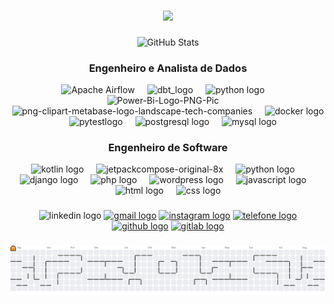 ###

<p align="center">
  <a href="https://github.com/DenverCoder1/readme-typing-svg"><img src="https://readme-typing-svg.herokuapp.com?font=Time+New+Roman&color=7A7ADB&size=25&center=true&vCenter=true&width=600&height=100&lines=Olá,+sou+o+Will!+..;Sou+Engenheiro+e+Analista+de+Dados📊📈;<3"></a>
</p>

###

<div align="center">
  <img src="https://github-readme-stats.vercel.app/api?username=willxbernardo&show_icons=true&title_color=7A7ADB&icon_color=2234AE&text_color=D3D3D3&bg_color=0,000000,130F40&locale=en" alt="GitHub Stats" />
</div>

### **<p align="center">Engenheiro e Analista de Dados</p>**

<div align="center">
  <img width="30" height="30" alt="Apache Airflow" src="https://github.com/user-attachments/assets/3c48b281-9a98-431a-873a-8229988c0646" />
  <img width="12" />
  <img width="90" height="90" alt="dbt_logo" src="https://github.com/user-attachments/assets/3b4a5a7d-a1dc-42bc-ba60-bc5782478ee9" />
  <img width="12" />
  <img src="https://cdn.jsdelivr.net/gh/devicons/devicon/icons/python/python-original.svg" height="30" alt="python logo" />
  <img width="12" />
  <img width="80" height="80" alt="Power-Bi-Logo-PNG-Pic" src="https://github.com/user-attachments/assets/1671b6db-0106-4a17-a710-ab9878055ffc" />
  <img width="12" />
  <img width="90" height="90" alt="png-clipart-metabase-logo-landscape-tech-companies" src="https://github.com/user-attachments/assets/1674ec95-48f1-4d87-bf31-0b898ad7b665" />
  <img width="12" />
  <img src="https://cdn.jsdelivr.net/gh/devicons/devicon/icons/docker/docker-original.svg" height="30" alt="docker logo" />
  <img width="12" />
  <img width="80" height="100" alt="pytestlogo" src="https://github.com/user-attachments/assets/0e0d115d-1dde-452b-b52e-c133d3aaa51d" />
  <img width="12" />
  <img src="https://cdn.jsdelivr.net/gh/devicons/devicon/icons/postgresql/postgresql-original.svg" height="30" alt="postgresql logo" />
  <img width="12" />
  <img src="https://cdn.jsdelivr.net/gh/devicons/devicon/icons/mysql/mysql-original.svg" height="30" alt="mysql logo" />
</div>

### **<p align="center">Engenheiro de Software</p>**
<div align="center">
  <img src="https://cdn.jsdelivr.net/gh/devicons/devicon/icons/kotlin/kotlin-original.svg" height="30" alt="kotlin logo" />
  <img width="12" />
  <img width="30" height="30" alt="jetpackcompose-original-8x" src="https://github.com/user-attachments/assets/b0648e18-232d-4de4-ab35-365f906e8621" />
  <img width="12" />
  <img src="https://cdn.jsdelivr.net/gh/devicons/devicon/icons/python/python-original.svg" height="30" alt="python logo" />
  <img width="12" />
  <img src="https://cdn.jsdelivr.net/gh/devicons/devicon/icons/django/django-plain.svg" height="30" alt="django logo" />
  <img width="12" />
  <img src="https://cdn.jsdelivr.net/gh/devicons/devicon/icons/php/php-original.svg" height="30" alt="php logo" />
  <img width="12" />
  <img src="https://cdn.jsdelivr.net/gh/devicons/devicon/icons/wordpress/wordpress-plain.svg" height="30" alt="wordpress logo" />
  <img width="12" />
  <img src="https://cdn.jsdelivr.net/gh/devicons/devicon/icons/javascript/javascript-original.svg" height="30" alt="javascript logo" />
  <img width="12" />
  <img src="https://cdn.jsdelivr.net/gh/devicons/devicon/icons/html5/html5-original.svg" height="30" alt="html logo" />
  <img width="12" />
  <img src="https://cdn.jsdelivr.net/gh/devicons/devicon/icons/css3/css3-original.svg" height="30" alt="css logo" />
</div>


###

<div align="center" style="text-decoration: none;>
  <a href="https://www.linkedin.com/in/willxbernardo" target="_blank">
    <img src="https://img.shields.io/static/v1?message=LinkedIn&logo=linkedin&label=&color=0077B5&logoColor=white&labelColor=&style=for-the-badge" height="35" alt="linkedin logo"/></a>
  <a href="mailto:williambernardo838@gmail.com" target="_blank">
    <img src="https://img.shields.io/static/v1?message=Gmail&logo=gmail&label=&color=D14836&logoColor=white&labelColor=&style=for-the-badge" height="35" alt="gmail logo"/></a>
  <a href="https://www.instagram.com/willxbernardo" target="_blank">
    <img src="https://img.shields.io/static/v1?message=Instagram&logo=instagram&label=&color=E4405F&logoColor=white&labelColor=&style=for-the-badge" height="35" alt="instagram logo" /></a>
  <a href="tel:+5561999366646" target="_blank">
    <img src="https://img.shields.io/static/v1?message=Telefone&logo=whatsapp&label=&color=25D366&logoColor=white&labelColor=&style=for-the-badge" height="35" alt="telefone logo" /></a>
  <a href="https://github.com/willxbernardo" target="_blank">
    <img src="https://img.shields.io/static/v1?message=GitHub&logo=github&label=&color=181717&logoColor=white&labelColor=&style=for-the-badge" height="35" alt="github logo" /></a>
  <a href="https://gitlab.com/willxbernardo" target="_blank">
    <img src="https://img.shields.io/static/v1?message=GitLab&logo=gitlab&label=&color=FC6D26&logoColor=white&labelColor=&style=for-the-badge" height="35" alt="gitlab logo" /></a>
</div>


###

<picture>
  <source media="(prefers-color-scheme: dark)" srcset="https://raw.githubusercontent.com/willxbernardo/willxbernardo/output/pacman-contribution-graph-dark.svg">
  <source media="(prefers-color-scheme: light)" srcset="https://raw.githubusercontent.com/willxbernardo/willxbernardo/output/pacman-contribution-graph.svg">
  <img alt="pacman contribution graph" src="https://raw.githubusercontent.com/willxbernardo/willxbernardo/output/pacman-contribution-graph.svg">
</picture>


###